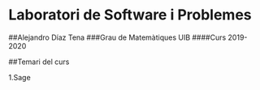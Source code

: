 # Laboratori de Software i Problemes
##Alejandro Díaz Tena
###Grau de Matemàtiques UIB
####Curs  2019-2020

##Temari del curs

1.Sage
